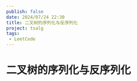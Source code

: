 ```yaml
---
publish: false
date: 2024/07/24 22:30
title: 二叉树的序列化与反序列化
project: tsalg
tags:
 - LeetCode
---
```


# 二叉树的序列化与反序列化
